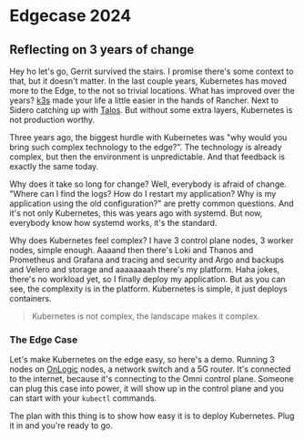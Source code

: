 # Edgecase 2024

## Reflecting on 3 years of change

Hey ho let's go, Gerrit survived the stairs. I promise there's some context to that, but it doesn't matter. 
In the last couple years, Kubernetes has moved more to the Edge, to the not so trivial locations. What has improved
over the years? [k3s](https://k3s.io/) made your life a little easier in the hands of Rancher. Next to Sidero catching
up with [Talos](https://www.talos.dev/). But without some extra layers, Kubernetes is not production worthy. 

Three years ago, the biggest hurdle with Kubernetes was "why would you bring such complex technology to the edge?".
The technology is already complex, but then the environment is unpredictable. And that feedback is exactly the same today.

Why does it take so long for change? Well, everybody is afraid of change. "Where can I find the logs? How do I restart my application?
Why is my application using the old configuration?" are pretty common questions. And it's not only Kubernetes, this was
years ago with systemd. But now, everybody know how systemd works, it's the standard.

Why does Kubernetes feel complex? I have 3 control plane nodes, 3 worker nodes, simple enough. Aaaand then there's Loki and
Thanos and Prometheus and Grafana and tracing and security and Argo and backups and Velero and storage and aaaaaaaah there's my
platform. Haha jokes, there's no workload yet, so I finally deploy my application. But as you can see, the complexity is in the 
platform. Kubernetes is simple, it just deploys containers.

> Kubernetes is not complex, the landscape makes it complex.

### The Edge Case

Let's make Kubernetes on the edge easy, so here's a demo. Running 3 nodes on [OnLogic](https://www.onlogic.com/store/computers/) nodes,
a network switch and a 5G router. It's connected to the internet, because it's connecting to the Omni control plane. Someone can plug
this case into power, it will show up in the control plane and you can start with your `kubectl` commands.

The plan with this thing is to show how easy it is to deploy Kubernetes. Plug it in and you're ready to go.
